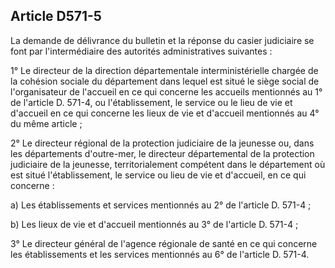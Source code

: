 Article D571-5
----
La demande de délivrance du bulletin et la réponse du casier judiciaire se font
par l'intermédiaire des autorités administratives suivantes :

1° Le directeur de la direction départementale interministérielle chargée de la
cohésion sociale du département dans lequel est situé le siège social de
l'organisateur de l'accueil en ce qui concerne les accueils mentionnés au 1° de
l'article D. 571-4, ou l'établissement, le service ou le lieu de vie et
d'accueil en ce qui concerne les lieux de vie et d'accueil mentionnés au 4° du
même article ;

2° Le directeur régional de la protection judiciaire de la jeunesse ou, dans les
départements d'outre-mer, le directeur départemental de la protection judiciaire
de la jeunesse, territorialement compétent dans le département où est situé
l'établissement, le service ou lieu de vie et d'accueil, en ce qui concerne :

a) Les établissements et services mentionnés au 2° de l'article D. 571-4 ;

b) Les lieux de vie et d'accueil mentionnés au 3° de l'article D. 571-4 ;

3° Le directeur général de l'agence régionale de santé en ce qui concerne les
établissements et les services mentionnés au 6° de l'article D. 571-4.
